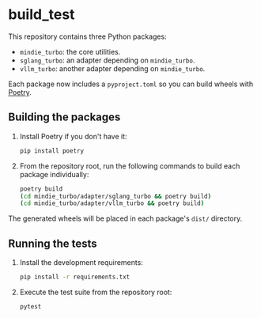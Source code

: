# build_test

This repository contains three Python packages:

- `mindie_turbo`: the core utilities.
- `sglang_turbo`: an adapter depending on `mindie_turbo`.
- `vllm_turbo`: another adapter depending on `mindie_turbo`.

Each package now includes a `pyproject.toml` so you can build wheels with
[Poetry](https://python-poetry.org/).

## Building the packages

1. Install Poetry if you don't have it:
   ```bash
   pip install poetry
   ```
2. From the repository root, run the following commands to build each
   package individually:
   ```bash
   poetry build
   (cd mindie_turbo/adapter/sglang_turbo && poetry build)
   (cd mindie_turbo/adapter/vllm_turbo && poetry build)
   ```
The generated wheels will be placed in each package's `dist/` directory.

## Running the tests

1. Install the development requirements:
   ```bash
   pip install -r requirements.txt
   ```
2. Execute the test suite from the repository root:
   ```bash
   pytest
   ```

